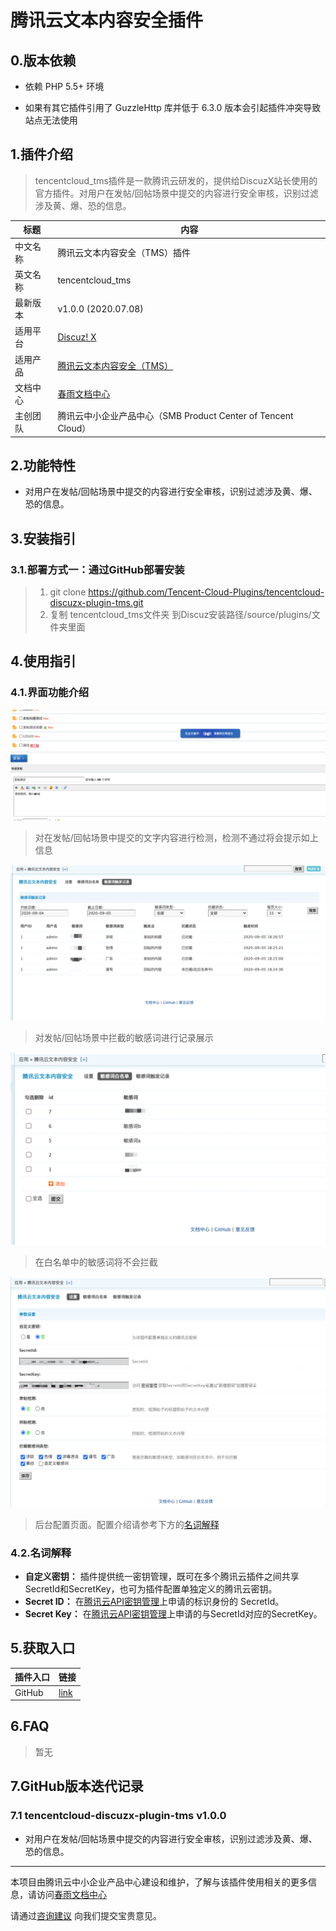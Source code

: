 # 腾讯云文本内容安全插件

## 0.版本依赖

- 依赖 PHP 5.5+ 环境

- 如果有其它插件引用了 GuzzleHttp 库并低于 6.3.0 版本会引起插件冲突导致站点无法使用

## 1.插件介绍

> tencentcloud_tms插件是一款腾讯云研发的，提供给DiscuzX站长使用的官方插件。对用户在发帖/回帖场景中提交的内容进行安全审核，识别过滤涉及黄、爆、恐的信息。

| 标题   | 内容                                                      |
| ---- | ------------------------------------------------------- |
| 中文名称 | 腾讯云文本内容安全（TMS）插件                                        |
| 英文名称 | tencentcloud_tms                                        |
| 最新版本 | v1.0.0 (2020.07.08)                                     |
| 适用平台 | [Discuz! X](https://www.discuz.net/forum.php)           |
| 适用产品 | [腾讯云文本内容安全（TMS）](https://cloud.tencent.com/product/tms) |
| 文档中心 | [春雨文档中心](https://openapp.qq.com/docs/DiscuzX/tms.html)  |
| 主创团队 | 腾讯云中小企业产品中心（SMB Product Center of Tencent Cloud）        |

## 2.功能特性

- 对用户在发帖/回帖场景中提交的内容进行安全审核，识别过滤涉及黄、爆、恐的信息。

## 3.安装指引

### 3.1.部署方式一：通过GitHub部署安装

> 1. git clone https://github.com/Tencent-Cloud-Plugins/tencentcloud-discuzx-plugin-tms.git
> 2. 复制 tencentcloud_tms文件夹 到Discuz安装路径/source/plugins/文件夹里面

## 4.使用指引

### 4.1.界面功能介绍

![](./images/tms1.png)

> 对在发帖/回帖场景中提交的文字内容进行检测，检测不通过将会提示如上信息

![](./images/tms2.png)

> 对发帖/回帖场景中拦截的敏感词进行记录展示

![](./images/tms3.png)

> 在白名单中的敏感词将不会拦截

![](./images/tms4.png)

> 后台配置页面。配置介绍请参考下方的[名词解释](#_4-2-名词解释)

### 4.2.名词解释

- **自定义密钥：** 插件提供统一密钥管理，既可在多个腾讯云插件之间共享SecretId和SecretKey，也可为插件配置单独定义的腾讯云密钥。
- **Secret ID：** 在[腾讯云API密钥管理](https://console.cloud.tencent.com/cam/capi)上申请的标识身份的 SecretId。
- **Secret Key：** 在[腾讯云API密钥管理](https://console.cloud.tencent.com/cam/capi)上申请的与SecretId对应的SecretKey。

## 5.获取入口

| 插件入口   | 链接                                                                               |
| ------ | -------------------------------------------------------------------------------- |
| GitHub | [link](https://github.com/Tencent-Cloud-Plugins/tencentcloud-discuzx-plugin-tms) |

## 6.FAQ

> 暂无

## 7.GitHub版本迭代记录

### 7.1 tencentcloud-discuzx-plugin-tms v1.0.0

- 对用户在发帖/回帖场景中提交的内容进行安全审核，识别过滤涉及黄、爆、恐的信息。

---

本项目由腾讯云中小企业产品中心建设和维护，了解与该插件使用相关的更多信息，请访问[春雨文档中心](https://openapp.qq.com/docs/DiscuzX/tms.html) 

请通过[咨询建议](https://support.qq.com/products/164613) 向我们提交宝贵意见。
